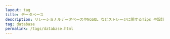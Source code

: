 ```yaml
---
layout: tag
title: データベース
description: リレーショナルデータベースやNoSQL などストレージに関するTips や設計思想メモ
tag: database
permalink: /tags/database.html
---
```

